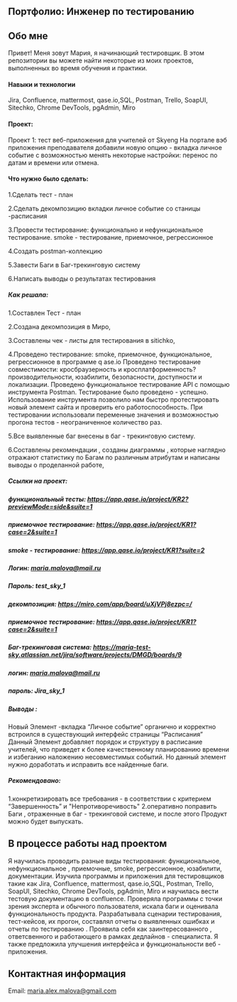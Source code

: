 ## Портфолио: Инженер по тестированию

## Обо мне
Привет! Меня зовут Мария, я начинающий тестировщик.
В этом репозитории вы можете найти некоторые из моих проектов, выполненных во время обучения и практики.

#### Навыки и технологии
Jira, Confluence, mattermost, qase.io,SQL, Postman, Trello,
SoapUI, Sitechko, Chrome DevTools, pgAdmin, Miro

#### Проект:
Проект 1: тест веб-приложения для учителей от Skyeng
На портале вэб приложения преподавателя добавили новую опцию  - вкладка личное событие 
с возможностью менять некоторые настройки: перенос по датам и времени или отмена.
    
#### Что нужно было сделать: 

1.Cделать тест - план

2.Cделать декомпозицию вкладки личное событие со станицы -расписания

3.Провести тестирование:
функционально и нефункциональное тестирование.
smoke - тестирование, приемочное, регрессионное

4.Создать postman-коллекцию

5.Завести Баги в Баг-трекинговую систему

6.Написать выводы о результатах тестирования
 
##### Как решала:

1.Составлен Тест - план

2.Создана декомпозиция в Миро, 

3.Составлены чек - листы для тестирования в sitichko, 

4.Проведено тестирование: smoke, приемочное, функциональное, регрессионное в программе q ase.io 
  Проведено тестирование совместимости: кросбраузерность и кросплатформенность? производительности, юзабилити, безопасности, доступности и локализации.
  Проведено функциональное тестирование API с помощью инструмента Postman.
  Тестирование было проведено - успешно. Использование инструмента позволило нам быстро протестировать новый элемент сайта и проверить его работоспособность. 
  При тестировании использовали переменные значения и возможностью прогона тестов - неограниченное количество раз.

5.Все выявленные баг внесены в баг - трекинговую систему.

6.Составлены рекомендации , созданы диаграммы , которые наглядно отражают статистику по Багам по различным атрибутам и написаны выводы о проделанной работе,

##### Ссылки на проект:
##### функциональный тесты: https://app.qase.io/project/KR2?previewMode=side&suite=1
##### приемочное тестирование: https://app.qase.io/project/KR1?case=2&suite=1
##### smoke - тестирование: https://app.qase.io/project/KR1?suite=2
##### Логин: maria.malova@mail.ru
##### Пароль: test_sky_1

##### декомпозиция: https://miro.com/app/board/uXjVPj8ezpc=/

##### приемочное тестирование: https://app.qase.io/project/KR1?case=2&suite=1

##### Баг-трекинговая система: https://maria-test-sky.atlassian.net/jira/software/projects/DMGD/boards/9
##### логин: maria.malova@mail.ru
##### пароль: Jira_sky_1

##### Выводы :
Новый Элемент -вкладка “Личное событие” органично и корректно встроился в существующий интерфейс страницы “Расписания”   
Данный Элемент добавляет порядок и структуру в расписание учителей,
что приведет к более качественному планированию времени и избеганию наложению несовместимых событий.
Но данный элемент нужно доработать и исправить все найденные баги.

##### Рекомендовано:
1.конкретизировать все требования - в соответствии с  критерием  “Завершенность” и "Непротиворечивость"
2.оперативно поправить Баги , отраженные в баг - трекинговой системе, и после этого 
Продукт можно будет выпускать.

## В процессе работы над проектом 
Я научилась проводить разные виды тестирования: функциональное, нефункциональное , приемочные, smoke, регрессионное, юзабилити, документации.
Изучила программы  и приложения для тестировщиков такие как Jira, Confluence, mattermost, qase.io,SQL, Postman, Trello, SoapUI, Sitechko, Chrome DevTools, pgAdmin, Miro 
и научилась вести тестовую документацию в confluence.
Проверяла программы с точки зрения эксперта и обычного пользователя, искала баги и оценивала функциональность продукта. 
Разрабатывала сценарии тестирования, тест-кейсов, их прогон, составлял отчеты о выявленных ошибках  и отчеты по тестированию .
Проявила себя как  заинтересованного , ответсвенного  и работающего в рамках дедлайнов - специалиста. 
Я также предложила улучшения интерфейса и функциональности веб - приложения.


## Контактная информация
Email: maria.alex.malova@gmail.com
